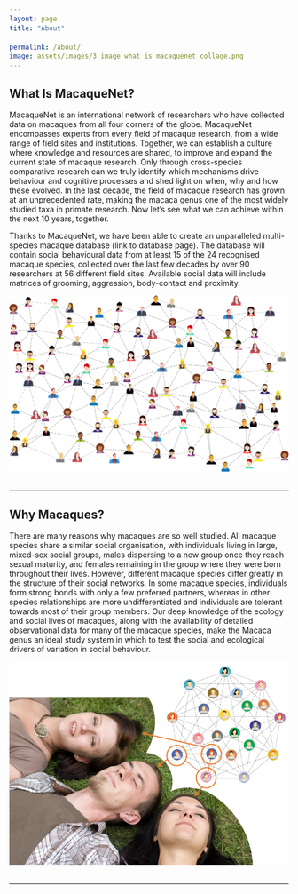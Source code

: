 ```yaml
---
layout: page
title: "About"

permalink: /about/
image: assets/images/3 image what is macaquenet collage.png
---
```


## What Is MacaqueNet?

MacaqueNet is an international network of researchers who have collected data on macaques from all four corners of the globe. MacaqueNet encompasses experts from every field of macaque research, from a wide range of field sites and institutions. Together, we can establish a culture where knowledge and resources are shared, to improve and expand the current state of macaque research. Only through cross-species comparative research can we truly identify which mechanisms drive behaviour and cognitive processes and shed light on when, why and how these evolved. In the last decade, the field of macaque research has grown at an unprecedented rate, making the macaca genus one of the most widely studied taxa in primate research. Now let’s see what we can achieve within the next 10 years, together.

Thanks to MacaqueNet, we have been able to create an unparalleled multi-species macaque database (link to database page). The database will contain social behavioural data from at least 15 of the 24 recognised macaque species, collected over the last few decades by over 90 researchers at 56 different field sites. Available social data will include matrices of grooming, aggression, body-contact and proximity.

<div style="text-align:center"><img class="image" src="/assets/images/social-media-3846597_1280.png" /></div><br/>

***

## Why Macaques?

There are many reasons why macaques are so well studied. All macaque species share a similar social organisation, with individuals living in large, mixed-sex social groups, males dispersing to a new group once they reach sexual maturity, and females remaining in the group where they were born throughout their lives. However, different macaque species differ greatly in the structure of their social networks. In some macaque species, individuals form strong bonds with only a few preferred partners, whereas in other species relationships are more undifferentiated and individuals are tolerant towards most of their group members. Our deep knowledge of the ecology and social lives of macaques, along with the availability of detailed observational data for many of the macaque species, make the Macaca genus an ideal study system in which to test the social and ecological drivers of variation in social behaviour.

<div style="text-align:center"><img class="image" src="/assets/images/social network image.png" /></div><br/>

***
